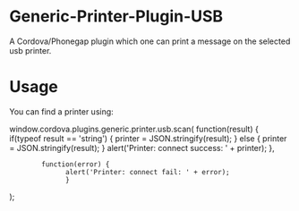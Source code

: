 # Generic-Printer-Plugin-USB
A Cordova/Phonegap plugin which one can print a message on the selected usb printer.

# Usage

You can find a printer using:

window.cordova.plugins.generic.printer.usb.scan(
  					function(result) {
        					if(typeof result == 'string') {
							      printer = JSON.stringify(result);
        					} else {
							        printer = JSON.stringify(result);
        		        }
        		  alert('Printer: connect success: ' + printer);
    				}, 
            
            function(error) {
       			  alert('Printer: connect fail: ' + error);
    			  }
);
